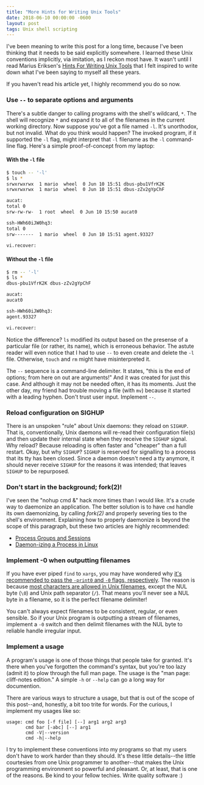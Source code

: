 ```yaml
---
title: "More Hints for Writing Unix Tools"
date: 2018-06-10 00:00:00 -0600
layout: post
tags: Unix shell scripting
---
```

I've been meaning to write this post for a long time, because I've been thinking that it needs to be said explicitly somewhere. I learned these Unix conventions implicitly, via imitation, as I reckon most have. It wasn't until I read Marius Eriksen's [Hints For Writing Unix Tools](https://monkey.org/~marius/unix-tools-hints.html) that I felt inspired to write down what I've been saying to myself all these years.

If you haven't read his article yet, I highly recommend you do so now.

### Use `--` to separate options and arguments
There's a subtle danger to calling programs with the shell's wildcard, `*`. The shell will recognize `*` and expand it to all of the filenames in the current working directory. Now suppose you've got a file named `-l`. It's unorthodox, but not invalid. What do you think would happen? The invoked program, if it supported the `-l` flag, might interpret that `-l` filename as the `-l` command-line flag. Here's a simple proof-of-concept from my laptop:

#### With the `-l` file

```bash
$ touch -- '-l'
$ ls *
srwxrwxrwx  1 mario  wheel  0 Jun 10 15:51 dbus-pbu1VfrK2K
srwxrwxrwx  1 mario  wheel  0 Jun 10 15:51 dbus-zZv2gYpChF

aucat:
total 0
srw-rw-rw-  1 root  wheel  0 Jun 10 15:50 aucat0

ssh-HWh60iJW0hq3:
total 0
srw-------  1 mario  wheel  0 Jun 10 15:51 agent.93327

vi.recover:
```

#### Without the `-l` file

```bash
$ rm -- '-l'
$ ls *
dbus-pbu1VfrK2K dbus-zZv2gYpChF

aucat:
aucat0

ssh-HWh60iJW0hq3:
agent.93327

vi.recover:
```

Notice the difference? `ls` modified its output based on the presense of a particular file (or rather, its name), which is erroneous behavior. The astute reader will even notice that I had to use `--` to even create and delete the `-l` file. Otherwise, `touch` and `rm` might have misinterpreted it.

The `--` sequence is a command-line delimiter. It states, "this is the end of options; from here on out are arguments!" And it was created for just this case. And although it may not be needed often, it has its moments. Just the other day, my friend had trouble moving a file (with `mv`) because it started with a leading hyphen. Don't trust user input. Implement `--`.

### Reload configuration on SIGHUP
There is an unspoken "rule" about Unix daemons: they reload on `SIGHUP`. That is, conventionally, Unix daemons will re-read their configuration file(s) and then update their internal state when they receive the `SIGHUP` signal. Why reload? Because reloading is often faster and "cheaper" than a full restart. Okay, but why `SIGHUP`? `SIGHUP` is reserved for signalling to a process that its tty has been closed. Since a daemon doesn't need a tty anymore, it should never receive `SIGHUP` for the reasons it was intended; that leaves `SIGHUP` to be repurposed.

### Don't start in the background; fork(2)!
I've seen the "nohup cmd &" hack more times than I would like. It's a crude way to daemonize an application. The better solution is to have `cmd` handle its own daemonizing, by calling *fork(2)* and properly severing ties to the shell's environment. Explaining how to properly daemonize is beyond the scope of this paragraph, but these two articles are highly recommended:

* [Process Groups and Sessions](http://www.andy-pearce.com/blog/posts/2013/Aug/process-groups-and-sessions/)
* [Daemon-izing a Process in Linux](https://codingfreak.blogspot.com/2012/03/daemon-izing-process-in-linux.html)

### Implement -0 when outputting filenames
If you have ever piped `find` to `xargs`, you may have wondered why [it's recommended to pass the `-print0` and `-0` flags, respectively](https://stackoverflow.com/a/897043). The reason is because [most characters are allowed in Unix filenames](https://unix.stackexchange.com/a/155836), except the NUL byte (`\0`) and Unix path separator (`/`). That means you'll never see a NUL byte in a filename, so it is the perfect filename delimiter!

You can't always expect filenames to be consistent, regular, or even sensible. So if your Unix program is outputting a stream of filenames, implement a `-0` switch and then delimit filenames with the NUL byte to reliable handle irregular input.

### Implement a usage
A program's usage is one of those things that people take for granted. It's there when you've forgotten the command's syntax, but you're too lazy (admit it) to plow through the full man page. The usage is the "man page: cliff-notes edition." A simple `-h` or `--help` can go a long way for documention.

There are various ways to structure a usage, but that is out of the scope of this post--and, honestly, a bit too trite for words. For the curious, I implement my usages like so:

```
usage: cmd foo [-f file] [--] arg1 arg2 arg3
       cmd bar [-abc] [--] arg1
       cmd -V|--version
       cmd -h|--help
```

I try to implement these conventions into my programs so that my users don't have to work harder than they should. It's these little details--the little courtesies from one Unix programmer to another--that makes the Unix programming environment so powerful and pleasant. Or, at least, that is one of the reasons. Be kind to your fellow techies. Write quality software :)
